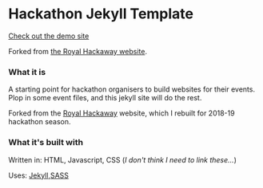 # Hackathon Jekyll Template

[Check out the demo site](https://alex-cd.github.io/hackathon-template-jekyll/)


Forked from [the Royal Hackaway website](https://github.com/royalhackaway/royalhackaway.github.io).

### What it is

A starting point for hackathon organisers to build websites for their events.
Plop in some event files, and this jekyll site will do the rest.

Forked from the [Royal Hackaway](https://github.com/royalhackaway/royalhackaway.github.io) website, which I rebuilt for 2018-19 hackathon season.


### What it's built with

Written in: HTML, Javascript, CSS
(_I don't think I need to link these..._)

Uses: [Jekyll](https://jekyllrb.com/),[SASS](https://sass-lang.com/)
